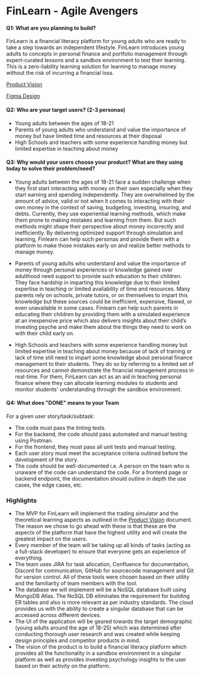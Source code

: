 # FinLearn - Agile Avengers

#### Q1: What are you planning to build?

FinLearn is a financial literacy platform for young adults who are ready to take a step towards an independent lifestyle. FinLearn introduces young adults to concepts in personal finance and portfolio management through expert-curated lessons and a sandbox environment to test their learning. This is a zero-liability learning solution for learning to manage money without the risk of incurring a financial loss.

[Product Vision](https://www.figma.com/file/KbE7OfjSJZwsO2bdE598EU/FinLearn-Product-VIsion?type=design&node-id=1%3A2&t=GeyjOgFiNa2WWR47-1)

[Figma Design](https://www.figma.com/file/60Sd92fZbhCcNtnpLVMkaY/FinLearn-UI?type=design&node-id=0-1)


#### Q2: Who are your target users? (2-3 personas)

- Young adults between the ages of 18-21
- Parents of young adults who understand and value the importance of money but have limited time and resources at their disposal
- High Schools and teachers with some experience handling money but limited expertise in teaching about money

#### Q3: Why would your users choose your product? What are they using today to solve their problem/need?

- Young adults between the ages of 18-21 face a sudden challenge when they first start interacting with money on their own especially when they start earning and spending independently. They are overwhelmed by the amount of advice, valid or not when it comes to interacting with their own money in the context of saving, budgeting, investing, insuring, and debts. Currently, they use experiential learning methods, which make them prone to making mistakes and learning from them. But such methods might shape their perspective about money incorrectly and inefficiently. By delivering optimized support through simulation and learning, Finlearn can help such personas and provide them with a platform to make those mistakes early on and realize better methods to manage money.

- Parents of young adults who understand and value the importance of money through personal experiences or knowledge gained over adulthood need support to provide such education to their children. They face hardship in imparting this knowledge due to their limited expertise in teaching or limited availability of time and resources. Many parents rely on schools, private tutors, or on themselves to impart this knowledge but these sources could be inefficient, expensive, flawed, or even unavailable in some cases. Finlearn can help such parents in educating their children by providing them with a simulated experience at an inexpensive price which also delivers insights about their child’s investing psyche and make them about the things they need to work on with their child early on.

- High Schools and teachers with some experience handling money but limited expertise in teaching about money because of lack of training or lack of time still need to impart some knowledge about personal finance management to their students. They do so by referring to a limited set of resources and cannot demonstrate the financial management process in real-time. For them, FinLearn can act as an aid in teaching personal finance where they can allocate learning modules to students and monitor students' understanding through the sandbox environment.


#### Q4: What does "DONE" means to your Team 
For a given user story/task/subtask: 
   -  The code must pass the linting tests.
   - For the backend, the code should pass automated and manual testing using Postman.
   - For the frontend, they must pass all unit tests and manual testing.
   - Each user story must meet the acceptance criteria outlined before the development of the story.
   - The code should be well-documented i.e. A person on the team who is unaware of the code can understand the code. For a frontend page or backend endpoint, the documentation should outline in depth the use cases, the edge cases, etc.

### Highlights

- The MVP for FinLearn will implement the trading simulator and the theoretical learning aspects as outlined in the [Product Vision](https://www.figma.com/file/KbE7OfjSJZwsO2bdE598EU/FinLearn-Product-VIsion?type=design&node-id=1%3A2&t=GeyjOgFiNa2WWR47-1) document. The reason we chose to go ahead with these is that these are the aspects of the platform that have the highest utility and will create the greatest impact on the users.
- Every member of the team will be taking up all kinds of tasks (acting as a full-stack developer) to ensure that everyone gets an experience of everything.
- The team uses JIRA for task allocation, Confluence for documentation, Discord for communication, GitHub for sourcecode management and Git for version control. All of these tools were chosen based on their utility and the familiarity of team members with the tool.
- The database we will implement will be a NoSQL database built using MongoDB Atlas. The NoSQL DB eliminates the requirement for building ER tables and also is more relevant as per industry standards. The cloud provides us with the ability to create a singular database that can be accessed across different devices.
- The UI of the application will be geared towards the target demographic (young adults around the age of 18-25) which was determined after conducting thorough user research and was created while keeping design principles and competitor products in mind.
- The vision of the product is to build a financial literacy platform which provides all the functionality in a sandbox environment in a singular platform as well as provides investing psychology insights to the user based on their activity on the platform.

